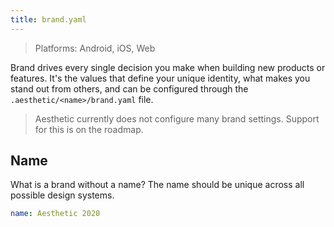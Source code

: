 ```yaml
---
title: brand.yaml
---
```


> Platforms: Android, iOS, Web

Brand drives every single decision you make when building new products or features. It's the values
that define your unique identity, what makes you stand out from others, and can be configured
through the `.aesthetic/<name>/brand.yaml` file.

> Aesthetic currently does not configure many brand settings. Support for this is on the roadmap.

## Name

What is a brand without a name? The name should be unique across all possible design systems.

```yaml
name: Aesthetic 2020
```
